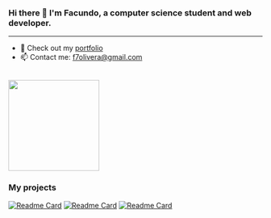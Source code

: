 ### Hi there 👋 I'm Facundo, a computer science student and web developer.
<hr>

- 🎨 Check out my [portfolio](https://www.facundoolivera.com)
- 📫 Contact me: f7olivera@gmail.com
<br>

<div>
	<a href="https://github.com/f7olivera/">
		<img height="180em" src="https://github-readme-stats.vercel.app/api/top-langs/?username=f7olivera&layout=compact&theme=dracula&langs_count=16&hide=CMake,Procfile">
	</a>
</div>


### My projects
[![Readme Card](https://github-readme-stats.vercel.app/api/pin/?username=f7olivera&repo=chess&theme=dracula)](https://github.com/f7olivera/chess)
[![Readme Card](https://github-readme-stats.vercel.app/api/pin/?username=f7olivera&repo=what2watch&theme=dracula)](https://github.com/f7olivera/what2watch)
[![Readme Card](https://github-readme-stats.vercel.app/api/pin/?username=f7olivera&repo=wea&theme=dracula)](https://github.com/f7olivera/wea)
